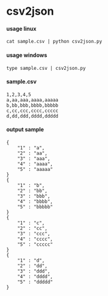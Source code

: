 # csv2json

#### usage linux

	cat sample.csv | python csv2json.py

#### usage windows

	type sample.csv | csv2json.py

#### sample.csv

	1,2,3,4,5
	a,aa,aaa,aaaa,aaaaa
	b,bb,bbb,bbbb,bbbbb
	c,cc,ccc,cccc,ccccc
	d,dd,ddd,dddd,ddddd


#### output sample


	{
	    "1" : "a",
	    "2" : "aa",
	    "3" : "aaa",
	    "4" : "aaaa",
	    "5" : "aaaaa"
	}
	{
	    "1" : "b",
	    "2" : "bb",
	    "3" : "bbb",
	    "4" : "bbbb",
	    "5" : "bbbbb"
	}
	{
	    "1" : "c",
	    "2" : "cc",
	    "3" : "ccc",
	    "4" : "cccc",
	    "5" : "ccccc"
	}
	{
	    "1" : "d",
	    "2" : "dd",
	    "3" : "ddd",
	    "4" : "dddd",
	    "5" : "ddddd"
	}
